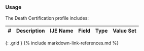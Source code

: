 ### Usage
The Death Certification profile includes:

| **#** |  **Description**   |  **IJE Name**   |  **Field**  |  **Type**  | **Value Set**  |
| ---------| ------------- | ------------ | -------------- | -------- | -------- |
{: .grid }
{% include markdown-link-references.md %}
